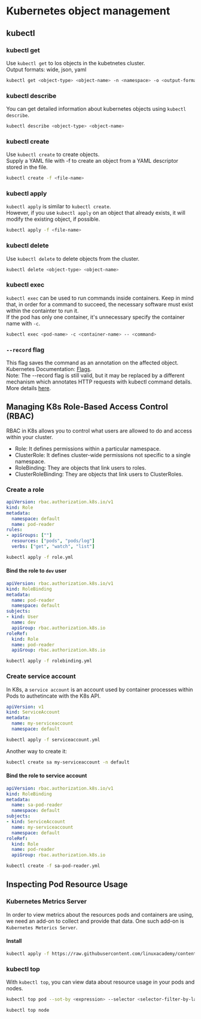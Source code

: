 # Kubernetes object management

## kubectl

### kubectl get

Use `kubectl get` to los objects in the kubetnetes cluster.  
Output formats: wide, json, yaml
```bash
kubectl get <object-type> <object-name> -n <namespace> -o <output-format> --sort-by <json-path-expression> --selector <selector-filter-by-label>
```

### kubectl describe

You can get detailed information about kubernetes objects using `kubectl describe`.
```bash
kubectl describe <object-type> <object-name>
```

### kubectl create

Use `kubectl create` to create objects.  
Supply a YAML file with -f to create an object from a YAML descriptor stored in the file.
```bash
kubectl create -f <file-name>
```

### kubectl apply 

`kubectl apply` is similar to `kubectl create`.  
However, if you use `kubectl apply` on an object that already exists, it will modify the existing object, if possible.
```bash
kubectl apply -f <file-name>
```

### kubectl delete

Use `kubectl delete` to delete objects from the cluster.
```bash
kubectl delete <object-type> <object-name>
```

### kubectl exec

`kubectl exec` can be used to run commands inside containers. Keep in mind that, in order for a command to succeed, the necessary software must exist within the containter to run it.  
If the pod has only one container, it's unnecessary specify the container name with `-c`.
```bash
kubectl exec <pod-name> -c <container-name> -- <command>
```

### `--record` flag

This flag saves the command as an annotation on the affected object. Kubernetes Documentation: [Flags](https://kubernetes.io/docs/reference/generated/kubectl/kubectl-commands#flags).  
Note: The --record flag is still valid, but it may be replaced by a different mechanism which annotates HTTP requests with kubectl command details. More details [here](https://github.com/kubernetes/kubernetes/pull/102873).

## Managing K8s Role-Based Access Control (RBAC)

RBAC in K8s allows you to control what users are allowed to do and access within your cluster.  
- Role: It defines permissions within a particular namespace.
- ClusterRole: It defines cluster-wide permissions not specific to a single namespace.
- RoleBinding: They are objects that link users to roles.
- ClusterRoleBinding: They are objects that link users to ClusterRoles.


### Create a role

```yaml
apiVersion: rbac.authorization.k8s.io/v1
kind: Role
metadata:
  namespace: default
  name: pod-reader
rules:
- apiGroups: [""]
  resources: ["pods", "pods/log"]
  verbs: ["get", "watch", "list"]
```

```bash
kubectl apply -f role.yml
```

#### Bind the role to `dev` user

```yaml
apiVersion: rbac.authorization.k8s.io/v1
kind: RoleBinding
metadata:
  name: pod-reader
  namespace: default
subjects:
- kind: User
  name: dev
  apiGroup: rbac.authorization.k8s.io
roleRef:
  kind: Role
  name: pod-reader
  apiGroup: rbac.authorization.k8s.io
```

```bash
kubectl apply -f rolebinding.yml
```

### Create service account

In K8s, a `service account` is an account used by container processes within Pods to authetincate with the K8s API.

```yaml
apiVersion: v1
kind: ServiceAccount
metadata:
  name: my-serviceaccount
  namespace: default
```

```bash
kubectl apply -f serviceaccount.yml
```

Another way to create it:
```bash
kubectl create sa my-serviceaccount -n default
```

#### Bind the role to service account

```yaml
apiVersion: rbac.authorization.k8s.io/v1
kind: RoleBinding
metadata:
  name: sa-pod-reader
  namespace: default
subjects:
- kind: ServiceAccount
  name: my-serviceaccount
  namespace: default
roleRef:
  kind: Role
  name: pod-reader
  apiGroup: rbac.authorization.k8s.io
```

```bash
kubectl create -f sa-pod-reader.yml
```

## Inspecting Pod Resource Usage

### Kubernetes Metrics Server

In order to view metrics about the resources pods and containers are using, we need an add-on to collect and provide that data. One such add-on is `Kubernetes Meterics Server`.

#### Install 
```bash
kubectl apply -f https://raw.githubusercontent.com/linuxacademy/content-cka-resources/master/metrics-server-components.yaml
```

### kubectl top

With `kubectl top`, you can view data about resource usage in your pods and nodes.

```bash
kubectl top pod --sot-by <expression> --selector <selector-filter-by-label>
```

```bash
kubectl top node
```